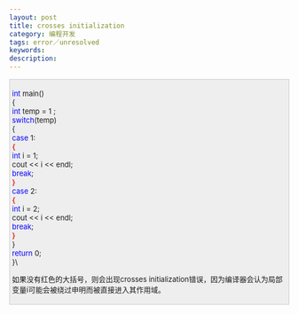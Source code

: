 ```yaml
---
layout: post
title: crosses initialization
category: 编程开发
tags: error／unresolved
keywords: 
description: 
---
```


 
<div
style="border-right:#cccccc 1px solid;padding-right:5px;border-top:#cccccc 1px solid;padding-left:4px;font-size:13px;padding-bottom:4px;border-left:#cccccc 1px solid;width:98%;word-break:break-all;padding-top:4px;border-bottom:#cccccc 1px solid;background-color:#eeeeee;">

<span style="color:#0000ff;">int</span> main()\
 {\
     <span style="color:#0000ff;">int</span> temp = 1 ;\
     <span style="color:#0000ff;">switch</span>(temp)\
     {\
         <span style="color:#0000ff;">case</span> 1:\
             <span style="color:#e53333;">**{**</span>\
                 <span style="color:#0000ff;">int</span> i = 1;\
                 cout \<\< i \<\< endl;\
                 <span style="color:#0000ff;">break</span>;\
            **<span style="color:#e53333;"> }</span>**\
         <span style="color:#0000ff;">case</span> 2:\
             **<span style="color:#e53333;">{</span>**\
                 <span style="color:#0000ff;">int</span> i = 2;\
                 cout \<\< i \<\< endl;\
                 <span style="color:#0000ff;">break</span>;\
             **<span style="color:#e53333;">}</span>**\
     }\
     <span style="color:#0000ff;">return</span> 0;\
 }\

如果没有红色的大括号，则会出现crosses initialization错误，因为编译器会认为局部变量i可能会被绕过申明而被直接进入其作用域。

</div>







